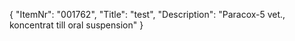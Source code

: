 {
  "ItemNr": "001762",
  "Title": "test",
  "Description": "Paracox-5 vet., koncentrat till oral suspension"
}